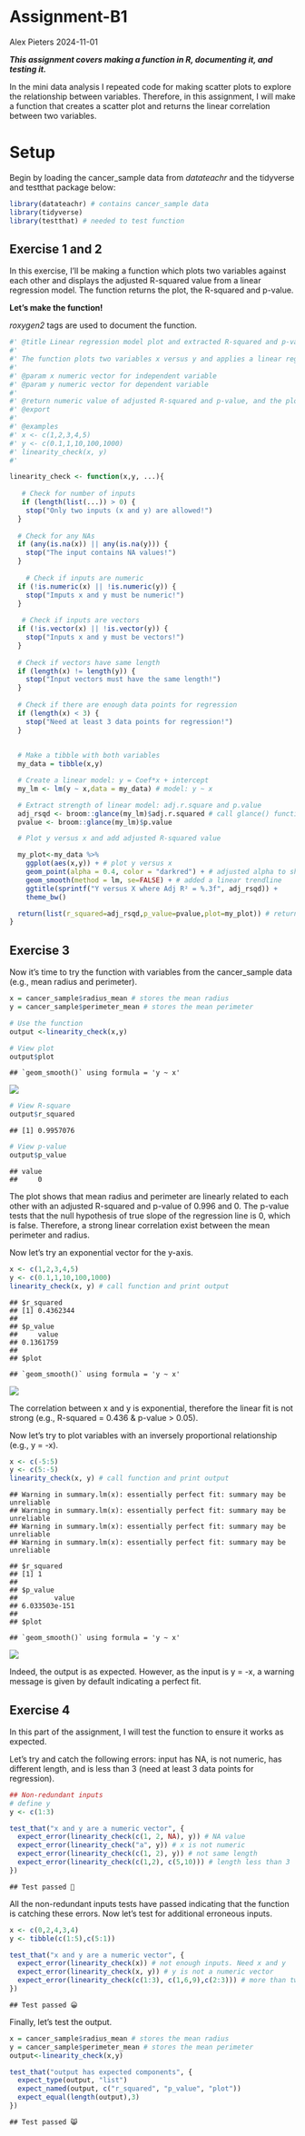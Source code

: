 Assignment-B1
================
Alex Pieters
2024-11-01

***This assignment covers making a function in R, documenting it, and
testing it.***

In the mini data analysis I repeated code for making scatter plots to
explore the relationship between variables. Therefore, in this
assignment, I will make a function that creates a scatter plot and
returns the linear correlation between two variables.

# Setup

Begin by loading the cancer_sample data from *datateachr* and the
tidyverse and testthat package below:

``` r
library(datateachr) # contains cancer_sample data
library(tidyverse)
library(testthat) # needed to test function
```

## Exercise 1 and 2

In this exercise, I’ll be making a function which plots two variables
against each other and displays the adjusted R-squared value from a
linear regression model. The function returns the plot, the R-squared
and p-value.

**Let’s make the function!**

*roxygen2* tags are used to document the function.

``` r
#' @title Linear regression model plot and extracted R-squared and p-value
#' 
#' The function plots two variables x versus y and applies a linear regression model to calculate #' the adjusted R-squared and p-value
#' 
#' @param x numeric vector for independent variable
#' @param y numeric vector for dependent variable
#' 
#' @return numeric value of adjusted R-squared and p-value, and the plot
#' @export
#' 
#' @examples
#' x <- c(1,2,3,4,5)
#' y <- c(0.1,1,10,100,1000)
#' linearity_check(x, y)
#' 

linearity_check <- function(x,y, ...){
  
   # Check for number of inputs
   if (length(list(...)) > 0) {
    stop("Only two inputs (x and y) are allowed!")
  }
  
  # Check for any NAs
  if (any(is.na(x)) || any(is.na(y))) {
    stop("The input contains NA values!")
  }
  
    # Check if inputs are numeric
  if (!is.numeric(x) || !is.numeric(y)) {
    stop("Imputs x and y must be numeric!")
  }
  
   # Check if inputs are vectors
  if (!is.vector(x) || !is.vector(y)) {
    stop("Inputs x and y must be vectors!")
  }
  
  # Check if vectors have same length
  if (length(x) != length(y)) {
    stop("Input vectors must have the same length!")
  }
  
  # Check if there are enough data points for regression
  if (length(x) < 3) {
    stop("Need at least 3 data points for regression!")
  }
    
  
  # Make a tibble with both variables
  my_data = tibble(x,y)

  # Create a linear model: y = Coef*x + intercept
  my_lm <- lm(y ~ x,data = my_data) # model: y ~ x

  # Extract strength of linear model: adj.r.square and p.value
  adj_rsqd <- broom::glance(my_lm)$adj.r.squared # call glance() function within broom package without loading package
  pvalue <- broom::glance(my_lm)$p.value

  # Plot y versus x and add adjusted R-squared value

  my_plot<-my_data %>%
    ggplot(aes(x,y)) + # plot y versus x
    geom_point(alpha = 0.4, color = "darkred") + # adjusted alpha to show the overlap region     between the diagnosis status
    geom_smooth(method = lm, se=FALSE) + # added a linear trendline
    ggtitle(sprintf("Y versus X where Adj R² = %.3f", adj_rsqd)) +
    theme_bw()

  return(list(r_squared=adj_rsqd,p_value=pvalue,plot=my_plot)) # return Rsqd, p-value and plot
}
```

## Exercise 3

Now it’s time to try the function with variables from the cancer_sample
data (e.g., mean radius and perimeter).

``` r
x = cancer_sample$radius_mean # stores the mean radius
y = cancer_sample$perimeter_mean # stores the mean perimeter

# Use the function
output <-linearity_check(x,y)

# View plot
output$plot
```

    ## `geom_smooth()` using formula = 'y ~ x'

![](Assignment_B1_files/figure-gfm/unnamed-chunk-3-1.png)<!-- -->

``` r
# View R-square
output$r_squared
```

    ## [1] 0.9957076

``` r
# View p-value
output$p_value
```

    ## value 
    ##     0

The plot shows that mean radius and perimeter are linearly related to
each other with an adjusted R-squared and p-value of 0.996 and 0. The
p-value tests that the null hypothesis of true slope of the regression
line is 0, which is false. Therefore, a strong linear correlation exist
between the mean perimeter and radius.

Now let’s try an exponential vector for the y-axis.

``` r
x <- c(1,2,3,4,5)
y <- c(0.1,1,10,100,1000)
linearity_check(x, y) # call function and print output
```

    ## $r_squared
    ## [1] 0.4362344
    ## 
    ## $p_value
    ##     value 
    ## 0.1361759 
    ## 
    ## $plot

    ## `geom_smooth()` using formula = 'y ~ x'

![](Assignment_B1_files/figure-gfm/unnamed-chunk-4-1.png)<!-- -->

The correlation between x and y is exponential, therefore the linear fit
is not strong (e.g., R-squared = 0.436 & p-value \> 0.05).

Now let’s try to plot variables with an inversely proportional
relationship (e.g., y = -x).

``` r
x <- c(-5:5)
y <- c(5:-5)
linearity_check(x, y) # call function and print output
```

    ## Warning in summary.lm(x): essentially perfect fit: summary may be unreliable
    ## Warning in summary.lm(x): essentially perfect fit: summary may be unreliable
    ## Warning in summary.lm(x): essentially perfect fit: summary may be unreliable
    ## Warning in summary.lm(x): essentially perfect fit: summary may be unreliable

    ## $r_squared
    ## [1] 1
    ## 
    ## $p_value
    ##         value 
    ## 6.033503e-151 
    ## 
    ## $plot

    ## `geom_smooth()` using formula = 'y ~ x'

![](Assignment_B1_files/figure-gfm/unnamed-chunk-5-1.png)<!-- -->

Indeed, the output is as expected. However, as the input is y = -x, a
warning message is given by default indicating a perfect fit.

## Exercise 4

In this part of the assignment, I will test the function to ensure it
works as expected.

Let’s try and catch the following errors: input has NA, is not numeric,
has different length, and is less than 3 (need at least 3 data points
for regression).

``` r
## Non-redundant inputs
# define y
y <- c(1:3)

test_that("x and y are a numeric vector", {
  expect_error(linearity_check(c(1, 2, NA), y)) # NA value
  expect_error(linearity_check("a", y)) # x is not numeric
  expect_error(linearity_check(c(1, 2), y)) # not same length
  expect_error(linearity_check(c(1,2), c(5,10))) # length less than 3
})
```

    ## Test passed 🥳

All the non-redundant inputs tests have passed indicating that the
function is catching these errors. Now let’s test for additional
erroneous inputs.

``` r
x <- c(0,2,4,3,4)
y <- tibble(c(1:5),c(5:1))

test_that("x and y are a numeric vector", {
  expect_error(linearity_check(x)) # not enough inputs. Need x and y
  expect_error(linearity_check(x, y)) # y is not a numeric vector
  expect_error(linearity_check(c(1:3), c(1,6,9),c(2:3))) # more than two inputs
})
```

    ## Test passed 😀

Finally, let’s test the output.

``` r
x = cancer_sample$radius_mean # stores the mean radius
y = cancer_sample$perimeter_mean # stores the mean perimeter
output<-linearity_check(x,y)

test_that("output has expected components", {
  expect_type(output, "list") 
  expect_named(output, c("r_squared", "p_value", "plot"))
  expect_equal(length(output),3)
})
```

    ## Test passed 😸
